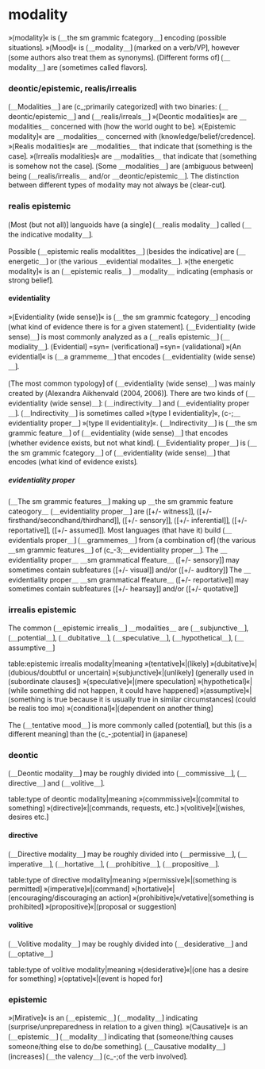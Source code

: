 # modality

»⟮modality⟯« is ⟮＿the sm grammic fcategory＿⟯ encoding ⟮possible situations⟯. 
»⟮Mood⟯« is ⟮＿modality＿⟯ ⟮marked on a verb/VP⟯, however ⟮some authors also treat them as synonyms⟯.
⟮Different forms of⟯ ⟮＿modality＿⟯ are ⟮sometimes called flavors⟯.

### deontic/epistemic, realis/irrealis

⟮＿Modalities＿⟯ are ⟮c_;primarily categorized⟯ with two binaries: ⟮＿deontic/epistemic＿⟯ and ⟮＿realis/irreals＿⟯
»⟮Deontic modalities⟯« are ＿modalities＿ concerned with ⟮how the world ought to be⟯.
»⟮Epistemic modality⟯« are ＿modalities＿ concerned with ⟮knowledge/belief/credence⟯.
»⟮Realis modalities⟯« are ＿modalities＿ that indicate that ⟮something is the case⟯.
»⟮Irrealis modalities⟯« are ＿modalities＿ that indicate that ⟮something is somehow not the case⟯.
⟮Some ＿modalities＿⟯ are ⟮ambiguous between⟯ being ⟮＿realis/irrealis＿ and/or ＿deontic/epistemic＿⟯.
The distinction between different types of modality may not always be ⟮clear-cut⟯.


### realis epistemic

⟮Most (but not all)⟯ languoids have ⟮a single⟯ ⟮＿realis modality＿⟯ called ⟮＿the indicative modality＿⟯.

Possible ⟮＿epistemic realis modalitites＿⟯ ⟮besides the indicative⟯ are ⟮＿energetic＿⟯ or ⟮the various ＿evidential modalites＿⟯.
»⟮the energetic modality⟯« is an ⟮＿epistemic realis＿⟯ ＿modality＿ indicating ⟮emphasis or strong belief⟯.

#### evidentiality

»⟮Evidentiality (wide sense)⟯« is ⟮＿the sm grammic fcategory＿⟯ encoding ⟮what kind of evidence there is for a given statement⟯.
⟮＿Evidentiality (wide sense)＿⟯ is most commonly analyzed as a ⟮＿realis epistemic＿⟯ ⟮＿modiality＿⟯.
⟮Evidential⟯ =syn= ⟮verificational⟯ =syn= ⟮validational⟯
»⟮An evidential⟯« is ⟮＿a grammeme＿⟯ that encodes ⟮＿evidentiality (wide sense)＿⟯.

⟮The most common typology⟯ of ⟮＿evidentiality (wide sense)＿⟯ was mainly created by ⟮Alexandra Aikhenvald (2004, 2006)⟯.
There are two kinds of ⟮＿evidentiality (wide sense)＿⟯: ⟮＿indirectivity＿⟯ and ⟮＿evidentiality proper＿⟯.
⟮＿Indirectivity＿⟯ is sometimes called »⟮type I evidentiality⟯«, ⟮c-;＿evidentiality proper＿⟯ »⟮type II evidentiality⟯«.
⟮＿Indirectivity＿⟯ is ⟮＿the sm grammic feature＿⟯ of ⟮＿evidentiality (wide sense)＿⟯ that encodes ⟮whether evidence exists, but not what kind⟯.
⟮＿Evidentiality proper＿⟯ is ⟮＿the sm grammic fcategory＿⟯ of ⟮＿evidentiality (wide sense)＿⟯ that encodes ⟮what kind of evidence exists⟯.

##### evidentiality proper

⟮＿The sm grammic features＿⟯ making up ＿the sm grammic feature cateogory＿ ⟮＿evidentiality proper＿⟯ are ⟮[+/- witness]⟯, ⟮[+/- firsthand/secondhand/thirdhand]⟯, ⟮[+/- sensory]⟯, ⟮[+/- inferential]⟯, ⟮[+/- reportative]⟯, ⟮[+/- assumed]⟯.
Most languages (that have it) build ⟮＿evidentials proper＿⟯ ⟮＿grammemes＿⟯ from ⟮a combination of⟯ ⟮the various ＿sm grammic features＿⟯ of ⟮c_-3;＿evidentiality proper＿⟯.
The ＿evidentiality proper＿ ＿sm grammatical ffeature＿ ⟮[+/- sensory]⟯ may sometimes contain subfeatures ⟮[+/- visual]⟯ and/or ⟮[+/- auditory]⟯
The ＿evidentiality proper＿ ＿sm grammatical ffeature＿ ⟮[+/- reportative]⟯ may sometimes contain subfeatures ⟮[+/- hearsay]⟯ and/or ⟮[+/- quotative]⟯

### irrealis epistemic

The common ⟮＿epistemic irrealis＿⟯ ＿modalities＿ are ⟮＿subjunctive＿⟯, ⟮＿potential＿⟯, ⟮＿dubitative＿⟯, ⟮＿speculative＿⟯, ⟮＿hypothetical＿⟯, ⟮＿assumptive＿⟯


table:epistemic irrealis modality|meaning
»⟮tentative⟯«|⟮likely⟯
»⟮dubitative⟯«|⟮dubious/doubtful or uncertain⟯
»⟮subjunctive⟯«|⟮unlikely⟯ (generally used in ⟮subordinate clauses⟯)
»⟮speculative⟯«|⟮mere speculation⟯
»⟮hypothetical⟯«|⟮while something did not happen, it could have happened⟯
»⟮assumptive⟯«|⟮something is true because it is usually true in similar circumstances⟯ (could be realis too imo)
»⟮conditional⟯«|⟮dependent on another thing⟯


The ⟮＿tentative mood＿⟯ is more commonly called ⟮potential⟯, but this ⟮is a different meaning⟯ than the ⟮c_-;potential⟯ in ⟮japanese⟯ 

### deontic

⟮＿Deontic modality＿⟯ may be roughly divided into ⟮＿commissive＿⟯, ⟮＿directive＿⟯ and ⟮＿volitive＿⟯.


table:type of deontic modality|meaning
»⟮commmissive⟯«|⟮commital to something⟯
»⟮directive⟯«|⟮commands, requests, etc.⟯
»⟮volitive⟯«|⟮wishes, desires etc.⟯

#### directive

⟮＿Directive modality＿⟯ may be roughly divided into ⟮＿permissive＿⟯, ⟮＿imperative＿⟯, ⟮＿hortative＿⟯, ⟮＿prohibitive＿⟯, ⟮＿propositive＿⟯.


table:type of directive modality|meaning
»⟮permissive⟯«|⟮something is permitted⟯
»⟮imperative⟯«|⟮command⟯
»⟮hortative⟯«|⟮encouraging/discouraging an action⟯
»⟮prohibitive⟯«/vetative|⟮something is prohibited⟯
»⟮propositive⟯«|⟮proposal or suggestion⟯

#### volitive

⟮＿Volitive modality＿⟯ may be roughly divided into ⟮＿desiderative＿⟯ and ⟮＿optative＿⟯


table:type of volitive modality|meaning
»⟮desiderative⟯«|⟮one has a desire for something⟯
»⟮optative⟯«|⟮event is hoped for⟯

### epistemic

»⟮Mirative⟯« is an ⟮＿epistemic＿⟯ ⟮＿modality＿⟯ indicating ⟮surprise/unpreparedness in relation to a given thing⟯.
»⟮Causative⟯« is an ⟮＿epistemic＿⟯ ⟮＿modality＿⟯ indicating that ⟮someone/thing causes someone/thing else to do/be something⟯.
⟮＿Causative modality＿⟯ ⟮increases⟯ ⟮＿the valency＿⟯ ⟮c_-;of the verb involved⟯.